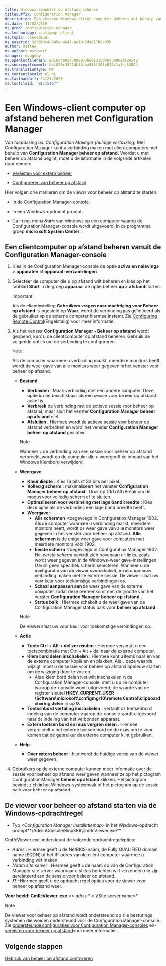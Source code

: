```yaml
---
title: Windows-computer op afstand beheren
titleSuffix: Configuration Manager
description: Een externe Windows-client computer beheren met behulp van Configuration Manager.
ms.date: 11/02/2019
ms.prod: configuration-manager
ms.technology: configmgr-client
ms.topic: conceptual
ms.assetid: 3c9648c4-645e-4e47-ae10-2da817b8c83b
author: mestew
ms.author: mstewart
manager: dougeby
ms.openlocfilehash: 801654b95470889d0b661315d40d3e00efa8e542
ms.sourcegitcommit: bbf820c35414bf2cba356f30fe047c1a34c5384d
ms.translationtype: MT
ms.contentlocale: nl-NL
ms.lasthandoff: 04/21/2020
ms.locfileid: "81715107"
---
```

# <a name="how-to-remotely-administer-a-windows-client-computer-by-using-configuration-manager"></a>Een Windows-client computer op afstand beheren met Configuration Manager

*Van toepassing op: Configuration Manager (huidige vertakking)* Met Configuration Manager kunt u verbinding maken met client computers met behulp van **Configuration Manager beheer op afstand**. Voordat u met beheer op afstand begint, moet u de informatie in de volgende artikelen door nemen:  

-   [Vereisten voor extern beheer](prerequisites-for-remote-control.md)  

-   [Configureren van beheer op afstand](configuring-remote-control.md)  

Hier volgen drie manieren om de viewer voor beheer op afstand te starten:  

-   In de Configuration Manager-console.  

-   In een Windows-opdracht prompt.  

-   Ga in het menu **Start** van Windows op een computer waarop de Configuration Manager-console wordt uitgevoerd, in de programma groep **micro soft System Center** .  

## <a name="to-remotely-administer-a-client-computer-from-the-configuration-manager-console"></a>Een clientcomputer op afstand beheren vanuit de Configuration Manager-console  

1.  Kies in de Configuration Manager-console de optie **activa en nalevings** > **apparaten** of **apparaat-verzamelingen**.  

3.  Selecteer de computer die u op afstand wilt beheren en kies op het tabblad **Start** in de groep **apparaat** de optie beheer **op** > **afstand**starten.  

    > [!IMPORTANT]  
    >  Als de clientinstelling **Gebruikers vragen naar machtiging voor Beheer op afstand** is ingesteld op **Waar**, wordt de verbinding pas geïnitieerd als de gebruiker op de externe computer hiermee instemt. Zie [Configuring Remote Control](configuring-remote-control.md)(Engelstalig) voor meer informatie.  

4.  Als het venster **Configuration Manager - Beheer op afstand** wordt geopend, kunt u de clientcomputer op afstand beheren. Gebruik de volgende opties om de verbinding te configureren.  

    > [!NOTE]  
    >  Als de computer waarmee u verbinding maakt, meerdere monitors heeft, wordt de weer gave van alle monitors weer gegeven in het venster voor beheer op afstand.  

    -   **Bestand**
        - **Verbinden** : Maak verbinding met een andere computer. Deze optie is niet beschikbaar als een sessie voor beheer op afstand actief is.  
        -   **Verbreek** de verbinding met de actieve sessie voor beheer op afstand, maar sluit het venster **Configuration Manager beheer op afstand** niet.  
        - **Afsluiten** : Hiermee wordt de actieve sessie voor beheer op afstand verbroken en wordt het venster **Configuration Manager beheer op afstand** gesloten.  

        > [!NOTE]  
        >  Wanneer u de verbinding van een sessie voor beheer op afstand verbreekt, wordt op de computer die u weergeeft de inhoud van het Windows Klembord verwijderd.


    - **Weergave**
      - **Kleur diepte** : Kies 16 bits of 32 bits per pixel.
      -  **Volledig scherm** : maximaliseert het venster **Configuration Manager beheer op afstand** . Druk op Ctrl+Alt+Break om de modus voor volledig scherm af te sluiten.  
      - **Optimaliseren voor verbinding met lage band breedte** : Kies deze optie als de verbinding een lage band breedte heeft.
      - **Weergave:**
        - **Alle schermen** -toegevoegd in Configuration Manager 1902. Als de computer waarmee u verbinding maakt, meerdere monitors heeft, wordt de weer gave van alle monitors weer gegeven in het venster voor beheer op afstand. **Alle schermen** is de enige weer gave voor computers met meerdere monitors vóór 1902.
        -  **Eerste scherm** -toegevoegd in Configuration Manager 1902. Het *eerste scherm* bevindt zich bovenaan en links, zoals wordt weer gegeven in de Windows-weer gave-instellingen. U kunt geen specifiek scherm selecteren. Wanneer u de configuratie van de viewer overschakelt, moet u opnieuw verbinding maken met de externe sessie. De viewer slaat uw voor keur voor toekomstige verbindingen op.
        -  **Schaal aanpassen aan** de weer gave van de externe computer zodat deze overeenkomt met de grootte van het venster **Configuration Manager beheer op afstand** .
        - **Status balk** : Hiermee schakelt u de weer gave van de Configuration Manager status balk voor **beheer op afstand** .  

       > [!NOTE]  
       >  De viewer slaat uw voor keur voor toekomstige verbindingen op.

    -   **Actie**
        - **Toets Ctrl + Alt + del verzenden** : Hiermee verzendt u een toetscombinatie met Ctrl + Alt + del naar de externe computer. 
        - **Klem bord delen inschakelen** : Hiermee kunt u items naar en van de externe computer kopiëren en plakken. Als u deze waarde wijzigt, moet u de sessie voor beheer op afstand opnieuw starten om de wijziging door te voeren.   
          - Als u klem bord delen niet wilt inschakelen in de Configuration Manager-console, stelt u op de computer waarop de-console wordt uitgevoerd, de waarde van de register sleutel **HKEY_CURRENT_USER \Software\microsoft\configmgr10\remote Control\clipboard sharing delen** in op **0**.
        - **Toetsenbord vertaling inschakelen** : vertaalt de toetsenbord indeling van de computer waarop de-console wordt uitgevoerd naar de indeling van het verbonden apparaat.
        - **Extern toetsen bord en muis vergren delen** : Hiermee vergrendelt u het externe toetsen bord en de muis om te voor komen dat de gebruiker de externe computer kunt gebruiken.  

    -   **Help**
        - **Over extern beheer** : hier wordt de huidige versie van de viewer weer gegeven.  

5.  Gebruikers op de externe computer kunnen meer informatie over de sessie voor beheer op afstand weer geven wanneer ze op het pictogram Configuration Manager **beheer op afstand** klikken. Het pictogram bevindt zich in het Windows-systeemvak of het pictogram op de sessie balk voor beheer op afstand.  

## <a name="to-start-the-remote-control-viewer-from-the-windows-command-line"></a>De viewer voor beheer op afstand starten via de Windows-opdrachtregel  

-   Typ _<Configuration Manager installatiemap\>_ in het Windows-opdracht prompt**\AdminConsole\Bin\i386\CmRcViewer.exe**  

CmRcViewer.exe ondersteunt de volgende opdrachtregelopties:  

- *Adres* : Hiermee geeft u de NetBIOS-naam, de Fully QUALIFIED domain name (FQDN) of het IP-adres van de client computer waarmee u verbinding wilt maken.
- *Naam site server* : Hiermee geeft u de naam op van de Configuration Manager site server waarnaar u status berichten wilt verzenden die zijn gerelateerd aan de sessie voor beheer op afstand.
- **/?** -Hiermee geeft u de opdracht regel opties voor de viewer voor beheer op afstand weer.  
     
**Voor beeld: CmRcViewer. exe** *<\> adres* * < \\\Site server name>* 

> [!NOTE]  
> De viewer voor beheer op afstand wordt ondersteund op alle besturings systemen die worden ondersteund voor de Configuration Manager-console. Zie [ondersteunde configuraties voor Configuration Manager-consoles](../../../plan-design/configs/supported-operating-systems-consoles.md) en- [vereisten voor beheer op afstand](prerequisites-for-remote-control.md)voor meer informatie.

## <a name="next-steps"></a>Volgende stappen

[Gebruik van beheer op afstand controleren](audit-remote-control-usage.md)
